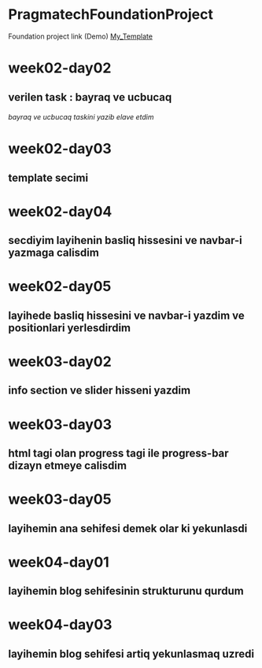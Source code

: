 # PragmatechFoundationProject
Foundation project link (Demo) [My_Template](https://lmpixels.com/demo/sunshine-demo/sunshine-version-1/sunshine-v1-html-template-green-cyan/index.html#contact)

# week02-day02

## verilen task : bayraq ve ucbucaq

###### bayraq ve ucbucaq taskini yazib elave etdim

# week02-day03 

## template secimi

# week02-day04

## secdiyim layihenin basliq hissesini ve navbar-i yazmaga calisdim

# week02-day05

## layihede basliq hissesini ve navbar-i yazdim ve positionlari yerlesdirdim

# week03-day02

## info section ve slider hisseni yazdim

# week03-day03

## html tagi olan progress tagi ile progress-bar dizayn etmeye calisdim

# week03-day05

## layihemin ana sehifesi demek olar ki yekunlasdi

# week04-day01

## layihemin blog sehifesinin strukturunu qurdum

# week04-day03

## layihemin blog sehifesi artiq yekunlasmaq uzredi
